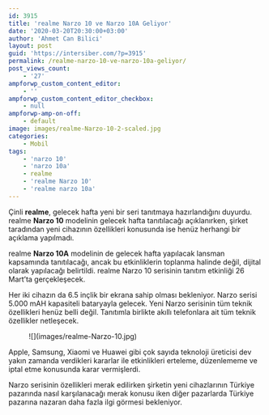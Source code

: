 ```yaml
---
id: 3915
title: 'realme Narzo 10 ve Narzo 10A Geliyor'
date: '2020-03-20T20:30:00+03:00'
author: 'Ahmet Can Bilici'
layout: post
guid: 'https://intersiber.com/?p=3915'
permalink: /realme-narzo-10-ve-narzo-10a-geliyor/
post_views_count:
    - '27'
ampforwp_custom_content_editor:
    - ''
ampforwp_custom_content_editor_checkbox:
    - null
ampforwp-amp-on-off:
    - default
image: images/realme-Narzo-10-2-scaled.jpg
categories:
    - Mobil
tags:
    - 'narzo 10'
    - 'narzo 10a'
    - realme
    - 'realme Narzo 10'
    - 'realme narzo 10a'
---
```


Çinli **realme**, gelecek hafta yeni bir seri tanıtmaya hazırlandığını duyurdu. realme **Narzo 10** modelinin gelecek hafta tanıtılacağı açıklanırken, şirket taradından yeni cihazının özellikleri konusunda ise henüz herhangi bir açıklama yapılmadı.

realme **Narzo 10A** modelinin de gelecek hafta yapılacak lansman kapsamında tanıtılacağı, ancak bu etkinliklerin toplanma halinde değil, dijital olarak yapılacağı belirtildi. realme Narzo 10 serisinin tanıtım etkinliği 26 Mart’ta gerçekleşecek.

Her iki cihazın da 6.5 inçlik bir ekrana sahip olması bekleniyor. Narzo serisi 5.000 mAH kapasiteli bataryayla gelecek. Yeni Narzo serisinin tüm teknik özellikleri henüz belli değil. Tanıtımla birlikte akıllı telefonlara ait tüm teknik özellikler netleşecek.

<figure class="wp-block-image size-full">![](images/realme-Narzo-10.jpg)</figure>Apple, Samsung, Xiaomi ve Huawei gibi çok sayıda teknoloji üreticisi dev yakın zamanda verdikleri kararlar ile etkinlikleri erteleme, düzenlememe ve iptal etme konusunda karar vermişlerdi.

Narzo serisinin özellikleri merak edilirken şirketin yeni cihazlarının Türkiye pazarında nasıl karşılanacağı merak konusu iken diğer pazarlarda Türkiye pazarına nazaran daha fazla ilgi görmesi bekleniyor.